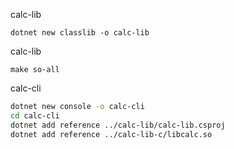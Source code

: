 calc-lib

```
dotnet new classlib -o calc-lib
```

calc-lib
```
make so-all
```

calc-cli

```sh
dotnet new console -o calc-cli
cd calc-cli
dotnet add reference ../calc-lib/calc-lib.csproj
dotnet add reference ../calc-lib-c/libcalc.so
```